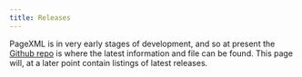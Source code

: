 ```yaml
---
title: Releases
---
```


PageXML is in very early stages of development, and so at present the [Github repo](https://github.com/isaacrg/pagexml) is where the latest information and file can be found. This page will, at a later point contain listings of latest releases.
